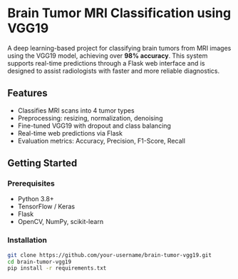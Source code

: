 # Brain Tumor MRI Classification using VGG19

A deep learning-based project for classifying brain tumors from MRI images using the VGG19 model, achieving over **98% accuracy**. This system supports real-time predictions through a Flask web interface and is designed to assist radiologists with faster and more reliable diagnostics.

## Features
- Classifies MRI scans into 4 tumor types
- Preprocessing: resizing, normalization, denoising
- Fine-tuned VGG19 with dropout and class balancing
- Real-time web predictions via Flask
- Evaluation metrics: Accuracy, Precision, F1-Score, Recall

## Getting Started

### Prerequisites
- Python 3.8+
- TensorFlow / Keras
- Flask
- OpenCV, NumPy, scikit-learn

### Installation
```bash
git clone https://github.com/your-username/brain-tumor-vgg19.git
cd brain-tumor-vgg19
pip install -r requirements.txt
